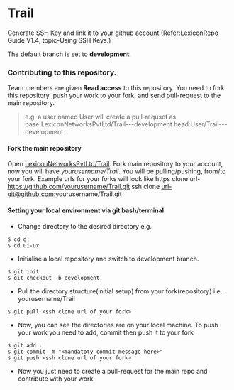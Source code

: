 # Trail
Generate SSH Key and link it to your github account.(Refer:LexiconRepo Guide V1.4, topic-Using SSH Keys.)

The default branch is set to **development**.

### Contributing to this repository.
Team members are given **Read access** to this repository.
You need to fork this repository ,push your work to your fork, and send pull-request to the main repository.
>e.g. a user named User will create a pull-requset as base:LexiconNetworksPvtLtd/Trail---development head:User/Trail---development

#### Fork the main repository
Open [LexiconNetworksPvtLtd/Trail](https://github.com/LexiconNetworksPvtLtd/Trail).
Fork main repository to your account, now you will have *yourusername/Trail*.
You will be pulling/pushing, from/to your fork. Example urls for your forks will look like
https clone url-https://github.com/yourusername/Trail.git
ssh clone url-git@github.com:yourusername/Trail.git
#### Setting your local environment via git bash/terminal
- Change directory to the desired directory e.g.
```Shell
$ cd d:
$ cd ui-ux
```
- Initialise a local repository and switch to development branch.
```Shell
$ git init
$ git checkout -b development
```
- Pull the directory structure(initial setup) from your fork(repository) i.e. yourusername/Trail
```Shell
$ git pull <ssh clone url of your fork>
```
- Now, you can see the directories are on your local machine.
To push your work you need to add, commit then push it to your fork
```Shell
$ git add .
$ git commit -m "<mandatoty commit message here>"
$ git push <ssh clone url of your fork>
```
- Now you just need to create a pull-request for the main repo and contribute with your work.
